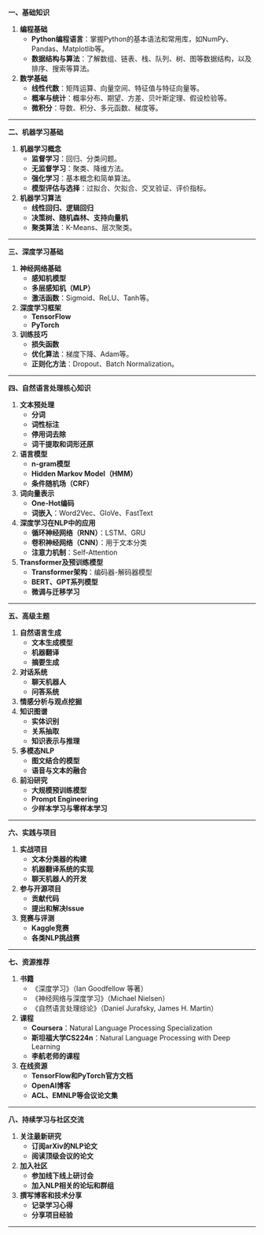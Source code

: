 **一、基础知识**

1. **编程基础**
   - **Python编程语言**：掌握Python的基本语法和常用库，如NumPy、Pandas、Matplotlib等。
   - **数据结构与算法**：了解数组、链表、栈、队列、树、图等数据结构，以及排序、搜索等算法。
2. **数学基础**
   - **线性代数**：矩阵运算、向量空间、特征值与特征向量等。
   - **概率与统计**：概率分布、期望、方差、贝叶斯定理、假设检验等。
   - **微积分**：导数、积分、多元函数、梯度等。

------

**二、机器学习基础**

1. **机器学习概念**
   - **监督学习**：回归、分类问题。
   - **无监督学习**：聚类、降维方法。
   - **强化学习**：基本概念和简单算法。
   - **模型评估与选择**：过拟合、欠拟合、交叉验证、评价指标。
2. **机器学习算法**
   - **线性回归、逻辑回归**
   - **决策树、随机森林、支持向量机**
   - **聚类算法**：K-Means、层次聚类。

------

**三、深度学习基础**

1. **神经网络基础**
   - **感知机模型**
   - **多层感知机（MLP）**
   - **激活函数**：Sigmoid、ReLU、Tanh等。
2. **深度学习框架**
   - **TensorFlow**
   - **PyTorch**
3. **训练技巧**
   - **损失函数**
   - **优化算法**：梯度下降、Adam等。
   - **正则化方法**：Dropout、Batch Normalization。

------

**四、自然语言处理核心知识**

1. **文本预处理**
   - **分词**
   - **词性标注**
   - **停用词去除**
   - **词干提取和词形还原**
2. **语言模型**
   - **n-gram模型**
   - **Hidden Markov Model（HMM）**
   - **条件随机场（CRF）**
3. **词向量表示**
   - **One-Hot编码**
   - **词嵌入**：Word2Vec、GloVe、FastText
4. **深度学习在NLP中的应用**
   - **循环神经网络（RNN）**：LSTM、GRU
   - **卷积神经网络（CNN）**：用于文本分类
   - **注意力机制**：Self-Attention
5. **Transformer及预训练模型**
   - **Transformer架构**：编码器-解码器模型
   - **BERT、GPT系列模型**
   - **微调与迁移学习**

------

**五、高级主题**

1. **自然语言生成**
   - **文本生成模型**
   - **机器翻译**
   - **摘要生成**
2. **对话系统**
   - **聊天机器人**
   - **问答系统**
3. **情感分析与观点挖掘**
4. **知识图谱**
   - **实体识别**
   - **关系抽取**
   - **知识表示与推理**
5. **多模态NLP**
   - **图文结合的模型**
   - **语音与文本的融合**
6. **前沿研究**
   - **大规模预训练模型**
   - **Prompt Engineering**
   - **少样本学习与零样本学习**

------

**六、实践与项目**

1. **实战项目**
   - **文本分类器的构建**
   - **机器翻译系统的实现**
   - **聊天机器人的开发**
2. **参与开源项目**
   - **贡献代码**
   - **提出和解决Issue**
3. **竞赛与评测**
   - **Kaggle竞赛**
   - **各类NLP挑战赛**

------

**七、资源推荐**

1. **书籍**
   - 《深度学习》（Ian Goodfellow 等著）
   - 《神经网络与深度学习》（Michael Nielsen）
   - 《自然语言处理综论》（Daniel Jurafsky, James H. Martin）
2. **课程**
   - **Coursera**：Natural Language Processing Specialization
   - **斯坦福大学CS224n**：Natural Language Processing with Deep Learning
   - **李航老师的课程**
3. **在线资源**
   - **TensorFlow和PyTorch官方文档**
   - **OpenAI博客**
   - **ACL、EMNLP等会议论文集**

------

**八、持续学习与社区交流**

1. **关注最新研究**
   - **订阅arXiv的NLP论文**
   - **阅读顶级会议的论文**
2. **加入社区**
   - **参加线下线上研讨会**
   - **加入NLP相关的论坛和群组**
3. **撰写博客和技术分享**
   - **记录学习心得**
   - **分享项目经验**

------